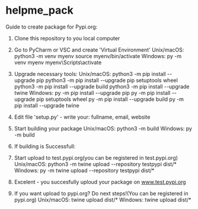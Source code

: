# helpme_pack
Guide to create package for Pypi.org:
1) Clone this repository to you local computer
2) Go to PyCharm or VSC and create 'Virtual Environment'
Unix/macOS: python3 -m venv myenv
            source myenv/bin/activate
Windows: py -m venv myenv
         myenv\Scripts\activate
3) Upgrade necessary tools:
Unix/macOS: python3 -m pip install --upgrade pip
            python3 -m pip install --upgrade pip setuptools wheel
            python3 -m pip install --upgrade build
            python3 -m pip install --upgrade twine
Windows:    py -m pip install --upgrade pip 
            py -m pip install --upgrade pip setuptools wheel
            py -m pip install --upgrade build
            py -m pip install --upgrade twine

4) Edit file 'setup.py' - write your: fullname, email, website
5) Start building your package
Unix/macOS:  python3 -m build
Windows:     py -m build
6) If building is Successfull:
7) Start upload to test.pypi.org(you can be registered in test.pypi.org)
Unix/macOS:  python3 -m twine upload --repository testpypi dist/*
Windows:     py -m twine upload --repository testpypi dist/*
8) Excelent - you succesfully uploud your package on www.test.pypi.org 
9) If you want upload to pypi.org? Do next steps!(You can be registered in pypi.org)
Unix/macOS:  twine upload dist/*
Windows:     twine upload dist/*
 
